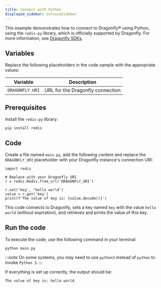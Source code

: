 ```yaml
---
title: Connect with Python
displayed_sidebar: serviceSidebar
---
```


This example demonstrates how to connect to Dragonfly® using Python,
using the `redis-py` library, which is officially supported by
Dragonfly. For more information, see [Dragonfly
SDKs](https://www.dragonflydb.io/docs/development/sdks).

## Variables

Replace the following placeholders in the code sample with the
appropriate values:

 | Variable        | Description                      |
 | --------------- | -------------------------------- |
 | `DRAGONFLY_URI` | URL for the Dragonfly connection |

## Prerequisites

Install the `redis-py` library:

```
pip install redis
```

## Code

Create a file named `main.py`, add the following content and replace
the `DRAGONFLY_URI` placeholder with your Dragonfly instance's
connection URI:

```
import redis

# Replace with your Dragonfly URI
r = redis.Redis.from_url('DRAGONFLY_URI')

r.set('key', 'hello world')
value = r.get('key')
print(f'The value of key is: {value.decode()}')
```

This code connects to Dragonfly, sets a key named `key` with the value
`hello world` (without expiration), and retrieves and prints the
value of this key.

## Run the code

To execute the code, use the following command in your terminal:

```
python main.py
```

:::note
On some systems, you may need to use `python3` instead of `python` to
invoke `Python 3`.
:::

If everything is set up correctly, the output should be:

```
The value of key is: hello world
```

